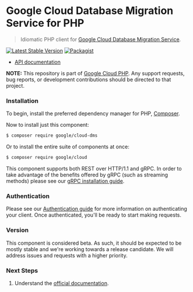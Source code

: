 # Google Cloud Database Migration Service for PHP

> Idiomatic PHP client for [Google Cloud Database Migration Service](https://cloud.google.com/database-migration).

[![Latest Stable Version](https://poser.pugx.org/google/cloud-dms/v/stable)](https://packagist.org/packages/google/cloud-dms) [![Packagist](https://img.shields.io/packagist/dm/google/cloud-dms.svg)](https://packagist.org/packages/google/cloud-dms)

* [API documentation](http://googleapis.github.io/google-cloud-php/#/docs/cloud-dms/latest/dms/readme)

**NOTE:** This repository is part of [Google Cloud PHP](https://github.com/googleapis/google-cloud-php). Any
support requests, bug reports, or development contributions should be directed to
that project.

### Installation

To begin, install the preferred dependency manager for PHP, [Composer](https://getcomposer.org/).

Now to install just this component:

```sh
$ composer require google/cloud-dms
```

Or to install the entire suite of components at once:

```sh
$ composer require google/cloud
```

This component supports both REST over HTTP/1.1 and gRPC. In order to take advantage of the benefits offered by gRPC (such as streaming methods)
please see our [gRPC installation guide](https://cloud.google.com/php/grpc).

### Authentication

Please see our [Authentication guide](https://github.com/googleapis/google-cloud-php/blob/master/AUTHENTICATION.md) for more information
on authenticating your client. Once authenticated, you'll be ready to start making requests.

### Version

This component is considered beta. As such, it should be expected to be mostly
stable and we're working towards a release candidate. We will address issues
and requests with a higher priority.

### Next Steps

1. Understand the [official documentation](https://cloud.google.com/database-migration/docs).
